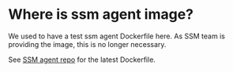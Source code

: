 # Where is ssm agent image?

We used to have a test ssm agent Dockerfile here.
As SSM team is providing the image, this is no longer necessary.

See [SSM agent repo](https://code.amazon.com/packages/Amazon-ssm-agent/blobs/agent_docker_image/--/packaging/docker/Dockerfile) for the latest Dockerfile.